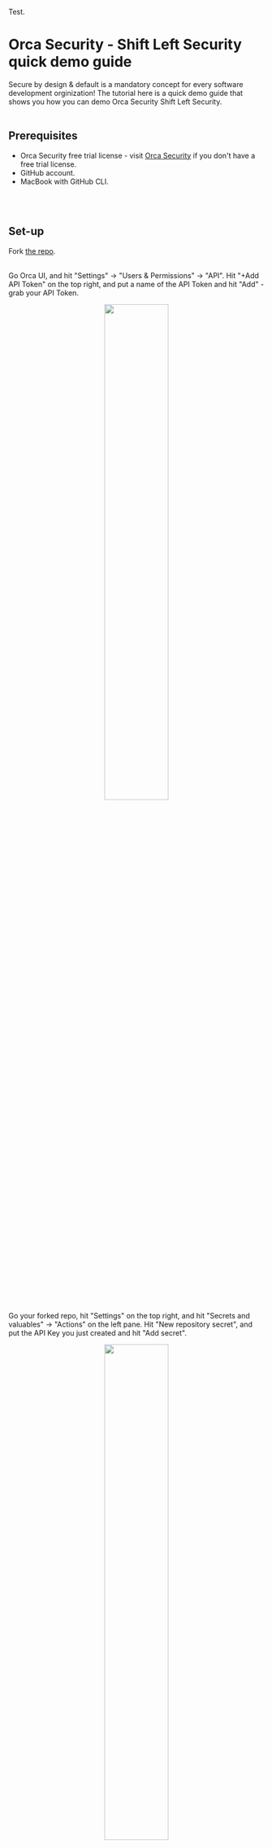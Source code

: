 Test.

# Orca Security - Shift Left Security quick demo guide
Secure by design & default is a mandatory concept for every software development orginization!  The tutorial here is a quick demo guide that shows you how you can demo Orca Security Shift Left Security.
<br>
<br>


## Prerequisites
- Orca Security free trial license - visit [Orca Security](https://orca.security/lp/cloud-security-risk-assessment/) if you don't have a free trial license.
- GitHub account.
- MacBook with GitHub CLI.
<br>
<br>


## Set-up
Fork [the repo](https://github.com/hisashiyamaguchi/shift-left-secret).
<br>
<br>

Go Orca UI, and hit "Settings" -> "Users & Permissions" -> "API".  Hit "+Add API Token" on the top right, and put a name of the API Token and hit "Add" - grab your API Token.
<br>
<div align="center">
<img src="./images/API Token.png" width=50%>
</div>
<br>

Go your forked repo, hit "Settings" on the top right, and hit "Secrets and valuables" -> "Actions" on the left pane. Hit "New repository secret", and put the API Key you just created and hit "Add secret".
<br>
<div align="center">
<img src="./images/GHA Env Valuable.png" width=50%>
</div>
<br>

Go back to Orca UI, and hit "Shift Left" -> "Management" on the left pane, and hit "Projects" -> "Default" - grab the project key.
<br>
<div align="center">
<img src="./images/SLS Project Key.png" width=50%>
</div>
<br>

Go [GitHub Actions workflow yml](https://github.com/hisashiyamaguchi/shift-left-secret/blob/main/.github/workflows/sample.yaml), and put your project key.
```yml
project_key:
"default"
```
<br>

Hit "Policy Management", and check "Orca Built-in - Source Code Secret Detection Policy" on.
<br>
<div align="center">
<img src="./images/SLS Policies.png" width=50%>
</div>
<br>
<br>


## Demo!
1. Say the concept of DevSecOps to your audiences with short words, and expain the demo platform and technical prerequisites.
2. Show [sample.yaml](https://github.com/hisashiyamaguchi/shift-left-secret/blob/main/.github/workflows/sample.yaml), and explain that the integration has been completed with just 2 lines!
3. Show [secret.tf](https://github.com/hisashiyamaguchi/shift-left-secret/blob/main/samples/secret.tf) - it has an AWS Key. Say that Orca is going to scan and identify the AWS Key, and stop the pipeline.
4. Clone the repo to your local laptop. Go the repo directory and chagen any codes - README.md is the easiest.
5. Commit the change locally and push the commit to remote repo - GitHub Actions workflow will be triggered, and start buiding and scanning terraform definition.
5. Orca Security is going to detect the source code secret policy violation, and the delivery pipeline will be red.
6. Visit Orca dashboard and show scanning logs - you can show red flag error logs.
<br>
<div align="center">
<img src="./images/Scan Log Sample.png" width=50%>
</div>
<br>
<br>


## Issue Reporting
If you have found a bug or if you have updates request, please report them at this repository issues section.
Test2
